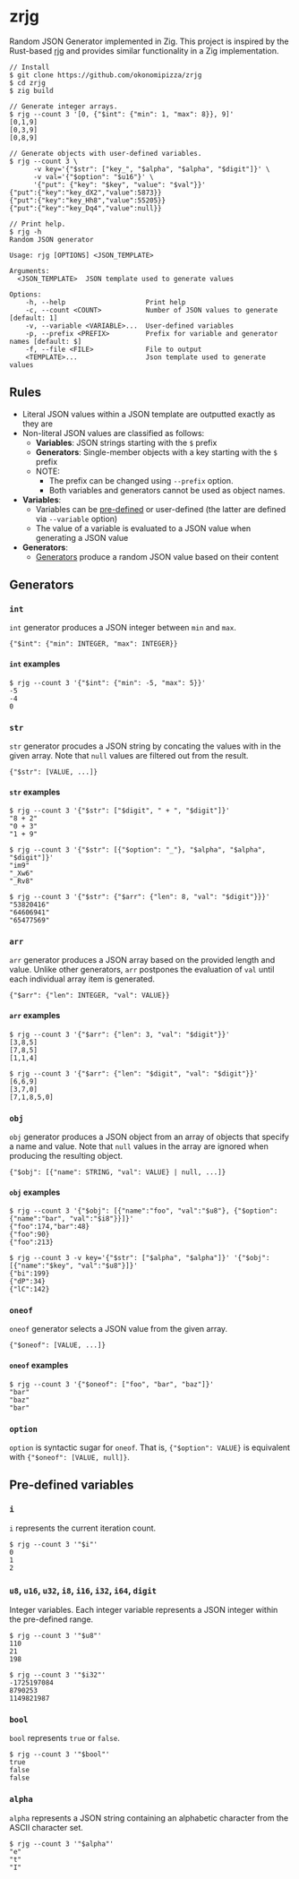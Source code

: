 zrjg
===
Random JSON Generator implemented in Zig.
This project is inspired by the Rust-based [rjg](https://github.com/sile/rjg) and provides similar functionality in a Zig implementation.

```console
// Install
$ git clone https://github.com/okonomipizza/zrjg
$ cd zrjg
$ zig build

// Generate integer arrays.
$ rjg --count 3 '[0, {"$int": {"min": 1, "max": 8}}, 9]'
[0,1,9]
[0,3,9]
[0,8,9]

// Generate objects with user-defined variables.
$ rjg --count 3 \
      -v key='{"$str": ["key_", "$alpha", "$alpha", "$digit"]}' \
      -v val='{"$option": "$u16"}' \
      '{"put": {"key": "$key", "value": "$val"}}'
{"put":{"key":"key_dX2","value":5873}}
{"put":{"key":"key_Hh8","value":55205}}
{"put":{"key":"key_Dq4","value":null}}

// Print help.
$ rjg -h
Random JSON generator

Usage: rjg [OPTIONS] <JSON_TEMPLATE>

Arguments:
  <JSON_TEMPLATE>  JSON template used to generate values

Options:
    -h, --help                    Print help
    -c, --count <COUNT>           Number of JSON values to generate [default: 1]
    -v, --variable <VARIABLE>...  User-defined variables
    -p, --prefix <PREFIX>         Prefix for variable and generator names [default: $]
    -f, --file <FILE>             File to output
    <TEMPLATE>...                 Json template used to generate values

```

Rules
-----

- Literal JSON values within a JSON template are outputted exactly as they are
- Non-literal JSON values are classified as follows:
  - **Variables**: JSON strings starting with the `$` prefix
  - **Generators**: Single-member objects with a key starting with the `$` prefix
  - NOTE:
    - The prefix can be changed using `--prefix` option.
    - Both variables and generators cannot be used as object names.
- **Variables**:
  - Variables can be [pre-defined](#pre-defined-variables) or user-defined (the latter are defined via `--variable` option)
  - The value of a variable is evaluated to a JSON value when generating a JSON value
- **Generators**:
  - [Generators](#generators) produce a random JSON value based on their content

Generators
----------

### `int`

`int` generator produces a JSON integer between `min` and `max`.

```
{"$int": {"min": INTEGER, "max": INTEGER}}
```

#### `int` examples

```console
$ rjg --count 3 '{"$int": {"min": -5, "max": 5}}'
-5
-4
0
```

### `str`

`str` generator procudes a JSON string by concating the values with in the given array.
Note that `null` values are filtered out from the result.

```
{"$str": [VALUE, ...]}
```

#### `str` examples

```console
$ rjg --count 3 '{"$str": ["$digit", " + ", "$digit"]}'
"8 + 2"
"0 + 3"
"1 + 9"

$ rjg --count 3 '{"$str": [{"$option": "_"}, "$alpha", "$alpha", "$digit"]}'
"im9"
"_Xw6"
"_Rv8"

$ rjg --count 3 '{"$str": {"$arr": {"len": 8, "val": "$digit"}}}'
"53820416"
"64606941"
"65477569"
```

### `arr`

`arr` generator produces a JSON array based on the provided length and value.
Unlike other generators, `arr` postpones the evaluation of `val` until each individual array item is generated.

```
{"$arr": {"len": INTEGER, "val": VALUE}}
```

#### `arr` examples

```console
$ rjg --count 3 '{"$arr": {"len": 3, "val": "$digit"}}'
[3,8,5]
[7,8,5]
[1,1,4]

$ rjg --count 3 '{"$arr": {"len": "$digit", "val": "$digit"}}'
[6,6,9]
[3,7,0]
[7,1,8,5,0]
```

### `obj`

`obj` generator produces a JSON object from an array of objects that specify a name and value.
Note that `null` values in the array are ignored when producing the resulting object.

```
{"$obj": [{"name": STRING, "val": VALUE} | null, ...]}
```

#### `obj` examples

```console
$ rjg --count 3 '{"$obj": [{"name":"foo", "val":"$u8"}, {"$option":{"name":"bar", "val":"$i8"}}]}'
{"foo":174,"bar":48}
{"foo":90}
{"foo":213}

$ rjg --count 3 -v key='{"$str": ["$alpha", "$alpha"]}' '{"$obj": [{"name":"$key", "val":"$u8"}]}'
{"bi":199}
{"dP":34}
{"lC":142}
```

### `oneof`

`oneof` generator selects a JSON value from the given array.

```
{"$oneof": [VALUE, ...]}
```

#### `oneof` examples

```console
$ rjg --count 3 '{"$oneof": ["foo", "bar", "baz"]}'
"bar"
"baz"
"bar"
```

### `option`

`option` is syntactic sugar for `oneof`.
That is, `{"$option": VALUE}` is equivalent with `{"$oneof": [VALUE, null]}`.

Pre-defined variables
---------------------

### `i`

`i` represents the current iteration count.

```console
$ rjg --count 3 '"$i"'
0
1
2
```

### `u8`, `u16`, `u32`, `i8`, `i16`, `i32`, `i64`, `digit`

Integer variables.
Each integer variable represents a JSON integer within the pre-defined range.

```console
$ rjg --count 3 '"$u8"'
110
21
198

$ rjg --count 3 '"$i32"'
-1725197084
8790253
1149821987
```

### `bool`

`bool` represents `true` or `false`.

```console
$ rjg --count 3 '"$bool"'
true
false
false
```

### `alpha`

`alpha` represents a JSON string containing an alphabetic character from the ASCII character set.

```console
$ rjg --count 3 '"$alpha"'
"e"
"t"
"I"
```
